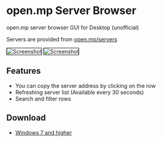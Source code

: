 # open.mp Server Browser
open.mp server browser GUI for Desktop (unofficial)

Servers are provided from [open.mp/servers](https://www.open.mp/servers)

<img style='border:1px solid #000000' src="https://i.ibb.co/2hCQN9g/Screenshot-8.png" alt="Screenshot">
<img style='border:1px solid #000000' src="https://i.ibb.co/GVT53zj/Screenshot-9.png" alt="Screenshot">

## Features
- You can copy the server address by clicking on the row
- Refreshing server list (Available every 30 seconds)
- Search and filter rows

## Download
- [Windows 7 and higher](https://github.com/adib-yg/openmp-server-browser/releases/download/v1.0-beta/omp-server-browser.exe)
